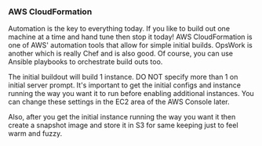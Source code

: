 ### AWS CloudFormation

Automation is the key to everything today. If you like to build out one machine at a time and hand tune then stop it today! AWS CloudFormation is one of AWS' automation tools that allow for simple initial builds. OpsWork is another which is really Chef and is also good. Of course, you can use Ansible playbooks to orchestrate build outs too.

The initial buildout will build 1 instance. DO NOT specify more than 1 on initial server prompt. It's important to get the initial configs and instance running the way you want it to run before enabling additional instances. You can change these settings in the EC2 area of the AWS Console later.

Also, after you get the initial instance running the way you want it then create a snapshot image and store it in S3 for same keeping just to feel warm and fuzzy.
